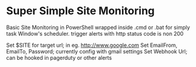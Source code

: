 # Super Simple Site Monitoring

Basic Site Monitoring in PowerShell wrapped inside .cmd or .bat for simply task Window's scheduler.
trigger alerts with http status code is non 200 

Set $SITE for target url; in eg. http://www.google.com
Set EmailFrom, EmailTo, Password; currently config with gmail settings
Set Webhook Url; can be hooked in pagerduty or other alerts
